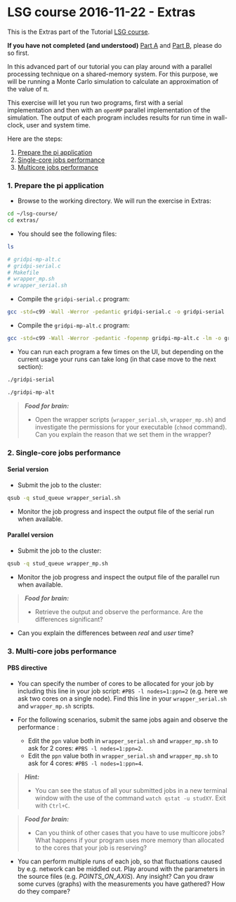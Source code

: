 # LSG course 2016-11-22 - Extras

This is the Extras part of the Tutorial [LSG course](https://github.com/sara-nl/lsg-course/blob/master/README.md).

**If you have not completed (and understood)** [Part A](https://github.com/sara-nl/lsg-course/blob/master/partA.md) 
and [Part B](https://github.com/sara-nl/lsg-course/blob/master/partB.md), please do so first.

In this advanced part of our tutorial you can play around with a parallel processing technique on a shared-memory system. 
For this purpose, we will be running a Monte Carlo simulation to calculate an approximation of the value of π.

This exercise will let you run two programs, first with a serial implementation and then with an `openMP` parallel 
implementation of the simulation. The output of each program includes results for run time in wall-clock, user and system time.

Here are the steps:

1. [Prepare the pi application](#prepare-the-pi-application)
2. [Single-core jobs performance](#single-core-jobs-performance)
3. [Multicore jobs performance](#multi-core-jobs-performance)

### <a name="prepare-the-pi-application"></a> 1. Prepare the pi application

* Browse to the working directory. We will run the exercise in Extras:

```sh
cd ~/lsg-course/
cd extras/
```

* You should see the following files:

```sh
ls
```

```sh
# gridpi-mp-alt.c  
# gridpi-serial.c  
# Makefile   
# wrapper_mp.sh  
# wrapper_serial.sh
```

* Compile the `gridpi-serial.c` program:

```sh
gcc -std=c99 -Wall -Werror -pedantic gridpi-serial.c -o gridpi-serial
```

* Compile the `gridpi-mp-alt.c` program:

```sh
gcc -std=c99 -Wall -Werror -pedantic -fopenmp gridpi-mp-alt.c -lm -o gridpi-mp-alt
```

* You can run each program a few times on the UI, but depending on the current usage your runs
can take long (in that case move to the next section):

```sh
./gridpi-serial
```

```sh
./gridpi-mp-alt
```

> **_Food for brain:_**
>
> * Open the wrapper scripts (`wrapper_serial.sh`, `wrapper_mp.sh`) and investigate the 
permissions for your executable (`chmod` command). Can you explain the reason that we set them 
in the wrapper?

### <a name="single-core-jobs-performance"></a> 2. Single-core jobs performance

#### Serial version 

* Submit the job to the cluster:

```sh
qsub -q stud_queue wrapper_serial.sh
```

* Monitor the job progress and inspect the output file of the serial run when available.

#### Parallel version 

* Submit the job to the cluster:

```sh
qsub -q stud_queue wrapper_mp.sh
```

* Monitor the job progress and inspect the output file of the parallel run when available.

> **_Food for brain:_**
>
> * Retrieve the output and observe the performance. Are the differences significant? 
* Can you explain the differences between *real* and *user* time?

### <a name="multi-core-jobs-performance"></a> 3. Multi-core jobs performance

#### PBS directive

* You can specify the number of cores to be allocated for your job by including this line in your job script: `#PBS -l nodes=1:ppn=2` (e.g. here we ask two cores on a single node). Find this line in your `wrapper_serial.sh` and `wrapper_mp.sh` scripts.
 
* For the following scenarios, submit the same jobs again and observe the performance :
  * Edit the `ppn` value both in `wrapper_serial.sh` and `wrapper_mp.sh` to ask for 2 cores: `#PBS -l nodes=1:ppn=2`. 
  * Edit the `ppn` value both in `wrapper_serial.sh` and `wrapper_mp.sh` to ask for 4 cores: `#PBS -l nodes=1:ppn=4`. 

> **_Hint:_**
>
> * You can see the status of all your submitted jobs in a new terminal window with the use
of the command `watch qstat -u studXY`. Exit with `Ctrl+C`.

> **_Food for brain:_**
>
> * Can you think of other cases that you have to use multicore jobs? What happens if your program uses 
more memory than allocated to the cores that your job is reserving?
* You can perform multiple runs of each job, so that fluctuations caused by e.g. network can be middled out. Play around with the parameters in the source files (e.g. *POINTS_ON_AXIS*). Any insight? Can you draw some curves (graphs) with the measurements you have gathered? How do they compare?
 
 
